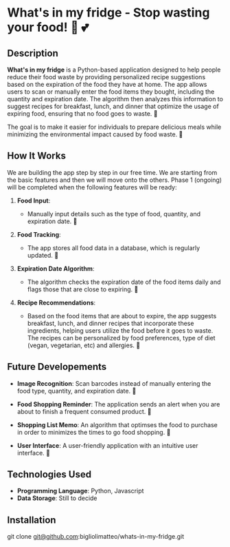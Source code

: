 # What's in my fridge - Stop wasting your food! :pizza: :two_hearts:

## Description

**What's in my fridge** is a Python-based application designed to help people reduce their food waste by providing personalized recipe suggestions based on the expiration of the food they have at home. The app allows users to scan or manually enter the food items they bought, including the quantity and expiration date. The algorithm then analyzes this information to suggest recipes for breakfast, lunch, and dinner that optimize the usage of expiring food, ensuring that no food goes to waste. :banana:

The goal is to make it easier for individuals to prepare delicious meals while minimizing the environmental impact caused by food waste. :broccoli:

## How It Works
We are building the app step by step in our free time. We are starting from the basic features and then we will move onto the others. Phase 1 (ongoing) will be completed when the following features will be ready:

1. **Food Input**: 
   - Manually input details such as the type of food, quantity, and expiration date. :avocado:
   
2. **Food Tracking**:
   - The app stores all food data in a database, which is regularly updated. :strawberry:

3. **Expiration Date Algorithm**:
   - The algorithm checks the expiration date of the food items daily and flags those that are close to expiring. :carrot:

4. **Recipe Recommendations**:
   - Based on the food items that are about to expire, the app suggests breakfast, lunch, and dinner recipes that incorporate these ingredients, helping users utilize the food before it goes to waste. The recipes can be personalized by food preferences, type of diet (vegan, vegetarian, etc) and allergies. :cherries:

## Future Developements

- **Image Recognition**: Scan barcodes instead of manually entering the food type, quantity, and expiration date. :spaghetti:

- **Food Shopping Reminder**: The application sends an alert when you are about to finish a frequent consumed product. :pretzel:

- **Shopping List Memo**: An algorithm that optimses the food to purchase in order to minimizes the times to go food shopping. :green_salad:

- **User Interface**: A user-friendly application with an intuitive user interface. :cheese:

## Technologies Used

- **Programming Language**: Python, Javascript
- **Data Storage**: Still to decide

## Installation 

git clone git@github.com:bigliolimatteo/whats-in-my-fridge.git